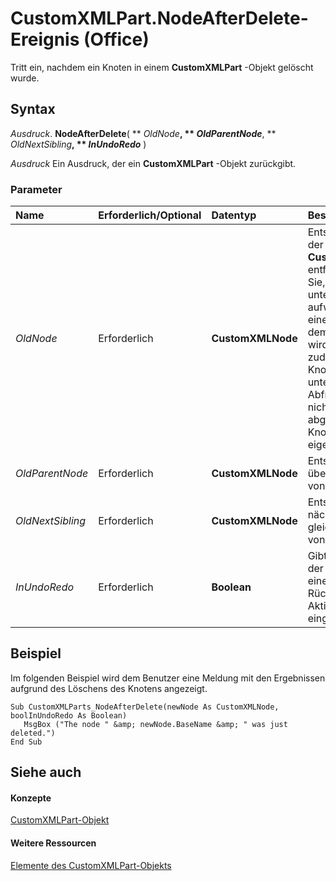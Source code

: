 
# CustomXMLPart.NodeAfterDelete-Ereignis (Office)

Tritt ein, nachdem ein Knoten in einem  **CustomXMLPart** -Objekt gelöscht wurde.


## Syntax

 _Ausdruck_. **NodeAfterDelete**( ** _OldNode_**, ** _OldParentNode_**, ** _OldNextSibling_**, ** _InUndoRedo_** )

 _Ausdruck_ Ein Ausdruck, der ein **CustomXMLPart** -Objekt zurückgibt.


### Parameter



|**Name**|**Erforderlich/Optional**|**Datentyp**|**Beschreibung**|
|:-----|:-----|:-----|:-----|
| _OldNode_|Erforderlich|**CustomXMLNode**|Entspricht dem Knoten, der soeben aus dem  **CustomXMLPart** -Objekt entfernt wurde. Beachten Sie, dass dieser Knoten untergeordnete Elemente aufweisen kann, wenn eine Unterstruktur aus dem Dokument entfernt wird. Dieser Knoten kann zudem einen "getrennten" Knoten werden, Sie nach unten aus dem Knoten Abfragen können, jedoch nicht werden, die Struktur abgefragt können - der Knoten scheint eigenständig zu sein.|
| _OldParentNode_|Erforderlich|**CustomXMLNode**|Entspricht dem früheren übergeordneten Knoten von OldNode.|
| _OldNextSibling_|Erforderlich|**CustomXMLNode**|Entspricht dem früheren nächsten gleichgeordneten Knoten von OldNode.|
| _InUndoRedo_|Erforderlich|**Boolean**|Gibt  **TRUE** zurück, falls der Knoten im Rahmen einer Rückgängig/Wiederholen-Aktion durch den Benutzer eingefügt wurde.|

## Beispiel

Im folgenden Beispiel wird dem Benutzer eine Meldung mit den Ergebnissen aufgrund des Löschens des Knotens angezeigt.


```
Sub CustomXMLParts_NodeAfterDelete(newNode As CustomXMLNode, boolInUndoRedo As Boolean) 
   MsgBox ("The node " &amp; newNode.BaseName &amp; " was just deleted.") 
End Sub
```


## Siehe auch


#### Konzepte


[CustomXMLPart-Objekt](a4f90bac-01d6-bba4-f64b-a64e2b122cfd.md)
#### Weitere Ressourcen


[Elemente des CustomXMLPart-Objekts](http://msdn.microsoft.com/library/76fe85f4-5a35-7d12-2989-6f17a094dcdf%28Office.15%29.aspx)
